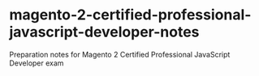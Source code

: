 # magento-2-certified-professional-javascript-developer-notes
Preparation notes for Magento 2 Certified Professional JavaScript Developer exam
